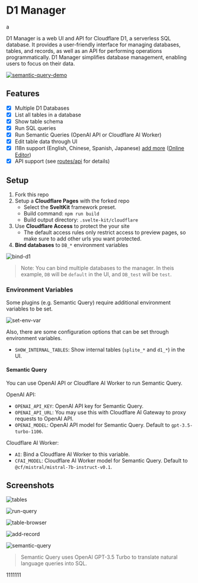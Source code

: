 # D1 Manager
a

D1 Manager is a web UI and API for Cloudflare D1, a serverless SQL database. It provides a user-friendly interface for managing databases, tables, and records, as well as an API for performing operations programmatically. D1 Manager simplifies database management, enabling users to focus on their data.

[![semantic-query-demo](./images/semantic-query-demo.gif)](https://storage.jacoblin.cool/semantic-query-demo.mp4)

## Features

-   [x] Multiple D1 Databases
-   [x] List all tables in a database
-   [x] Show table schema
-   [x] Run SQL queries
-   [x] Run Semantic Queries (OpenAI API or Cloudflare AI Worker)
-   [x] Edit table data through UI
-   [x] I18n support (English, Chinese, Spanish, Japanese) [add more](./locales/) ([Online Editor](https://fink.inlang.com/github.com/JacobLinCool/d1-manager))
-   [x] API support (see [routes/api](./src/routes/api/) for details)

## Setup

1. Fork this repo
2. Setup a **Cloudflare Pages** with the forked repo
   - Select the **SveltKit** framework preset.
   - Build command: `npm run build`
   - Build output directory: `.svelte-kit/cloudflare`
4. Use **Cloudflare Access** to protect the your site
   - The default access rules only restrict access to preview pages, so make sure to add other urls you want protected.
6. **Bind databases** to `DB_*` environment variables

![bind-d1](./images/bind-d1.png)

> Note: You can bind multiple databases to the manager. In theis example, `DB` will be `default` in the UI, and `DB_test` will be `test`.

### Environment Variables

Some plugins (e.g. Semantic Query) require additional environment variables to be set.

![set-env-var](./images/set-env-var.png)

Also, there are some configuration options that can be set through environment variables.

- `SHOW_INTERNAL_TABLES`: Show internal tables (`splite_*` and `d1_*`) in the UI.

#### Semantic Query

You can use OpenAI API or Cloudflare AI Worker to run Semantic Query.

OpenAI API:

- `OPENAI_API_KEY`: OpenAI API key for Semantic Query.
- `OPENAI_API_URL`: You may use this with Cloudflare AI Gateway to proxy requests to OpenAI API.
- `OPENAI_MODEL`: OpenAI API model for Semantic Query. Default to `gpt-3.5-turbo-1106`.

Cloudflare AI Worker:

- `AI`: Bind a Cloudflare AI Worker to this variable.
- `CFAI_MODEL`: Cloudflare AI Worker model for Semantic Query. Default to `@cf/mistral/mistral-7b-instruct-v0.1`.

## Screenshots

![tables](./images/tables.png)

![run-query](./images/run-query.png)

![table-browser](./images/table-browser.png)

![add-record](./images/add-record.png)

![semantic-query](./images/semantic-query.png)

> Semantic Query uses OpenAI GPT-3.5 Turbo to translate natural language queries into SQL.

1111111
